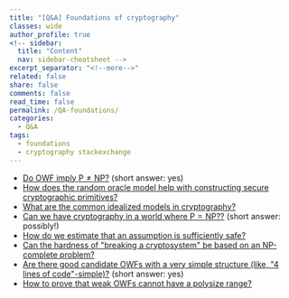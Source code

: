 ```yaml
---
title: "[Q&A] Foundations of cryptography"
classes: wide
author_profile: true
<!-- sidebar:
  title: "Content"
  nav: sidebar-cheatsheet -->
excerpt_separator: "<!--more-->"
related: false
share: false
comments: false
read_time: false
permalink: /QA-foundations/
categories:
  - Q&A
tags:
  - foundations
  - cryptography stackexchange
---
```


<style>
div {
  text-align: justify;
  text-justify: inter-word;
}
</style>

- [Do OWF imply $\mathsf{P} \neq \mathsf{NP}?$](https://crypto.stackexchange.com/questions/65937/one-way-functions-and-p-np/65938#65938) (short answer: yes)
- [How does the random oracle model help with constructing secure cryptographic primitives?](https://crypto.stackexchange.com/questions/70971/how-does-the-random-oracle-model-simplify-proofs-versus-using-the-standard-model/71021#71021)
- [What are the common idealized models in cryptography?](https://crypto.stackexchange.com/questions/56025/could-you-list-all-of-the-security-models-in-cryptography/56026#56026)
- [Can we have cryptography in a world where $\mathsf{P} = \mathsf{NP}?$?](https://crypto.stackexchange.com/questions/70676/symmetric-encryption-in-the-p-np-world/70685#70685) (short answer: possibly!)
- [How do we estimate that an assumption is sufficiently safe?](https://crypto.stackexchange.com/questions/14601/what-informal-indicators-exist-for-estimating-the-computational-infeasibility-of/56424#56424)
- [Can the hardness of "breaking a cryptosystem" be based on an NP-complete problem?](https://crypto.stackexchange.com/questions/52828/is-it-possible-to-construct-an-encryption-scheme-for-which-breaking-is-np-comple/52833#52833)
- [Are there good candidate OWFs with a very simple structure (like, "4 lines of code"-simple)?](https://crypto.stackexchange.com/questions/42656/are-there-simple-cryptographically-safe-one-way-hashing-functions/42747#42747) (short answer: yes)
- [How to prove that weak OWFs cannot have a polysize range?](https://crypto.stackexchange.com/questions/67026/how-to-prove-that-weak-one-way-functions-cannot-have-polynomial-sized-ranges/67030#67030)